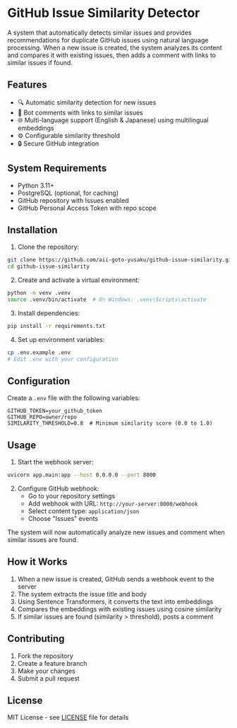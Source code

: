 # GitHub Issue Similarity Detector

A system that automatically detects similar issues and provides recommendations for duplicate GitHub issues using natural language processing. When a new issue is created, the system analyzes its content and compares it with existing issues, then adds a comment with links to similar issues if found.

## Features

- 🔍 Automatic similarity detection for new issues
- 🤖 Bot comments with links to similar issues
- 🌐 Multi-language support (English & Japanese) using multilingual embeddings
- ⚙️ Configurable similarity threshold
- 🔒 Secure GitHub integration

## System Requirements

- Python 3.11+
- PostgreSQL (optional, for caching)
- GitHub repository with Issues enabled
- GitHub Personal Access Token with repo scope

## Installation

1. Clone the repository:
```bash
git clone https://github.com/aii-goto-yusaku/github-issue-similarity.git
cd github-issue-similarity
```

2. Create and activate a virtual environment:
```bash
python -m venv .venv
source .venv/bin/activate  # On Windows: .venv\Scripts\activate
```

3. Install dependencies:
```bash
pip install -r requirements.txt
```

4. Set up environment variables:
```bash
cp .env.example .env
# Edit .env with your configuration
```

## Configuration

Create a `.env` file with the following variables:

```env
GITHUB_TOKEN=your_github_token
GITHUB_REPO=owner/repo
SIMILARITY_THRESHOLD=0.8  # Minimum similarity score (0.0 to 1.0)
```

## Usage

1. Start the webhook server:
```bash
uvicorn app.main:app --host 0.0.0.0 --port 8000
```

2. Configure GitHub webhook:
   - Go to your repository settings
   - Add webhook with URL: `http://your-server:8000/webhook`
   - Select content type: `application/json`
   - Choose "Issues" events

The system will now automatically analyze new issues and comment when similar issues are found.

## How it Works

1. When a new issue is created, GitHub sends a webhook event to the server
2. The system extracts the issue title and body
3. Using Sentence Transformers, it converts the text into embeddings
4. Compares the embeddings with existing issues using cosine similarity
5. If similar issues are found (similarity > threshold), posts a comment

## Contributing

1. Fork the repository
2. Create a feature branch
3. Make your changes
4. Submit a pull request

## License

MIT License - see [LICENSE](LICENSE) file for details
